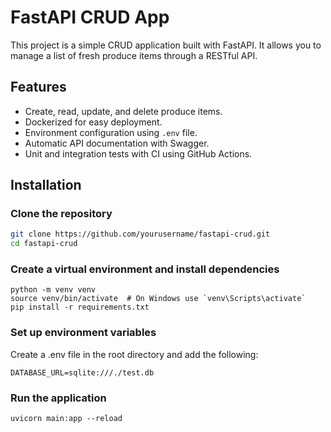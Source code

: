 # FastAPI CRUD App

This project is a simple CRUD application built with FastAPI. It allows you to manage a list of fresh produce items through a RESTful API.

## Features

- Create, read, update, and delete produce items.
- Dockerized for easy deployment.
- Environment configuration using `.env` file.
- Automatic API documentation with Swagger.
- Unit and integration tests with CI using GitHub Actions.

## Installation

### Clone the repository

```bash
git clone https://github.com/yourusername/fastapi-crud.git
cd fastapi-crud
```
### Create a virtual environment and install dependencies
```
python -m venv venv
source venv/bin/activate  # On Windows use `venv\Scripts\activate`
pip install -r requirements.txt
```

### Set up environment variables
Create a .env file in the root directory and add the following:
```
DATABASE_URL=sqlite:///./test.db
```
### Run the application
```
uvicorn main:app --reload
```

